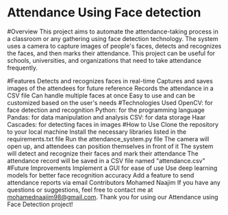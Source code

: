 # Attendance Using Face detection
#Overview
This project aims to automate the attendance-taking process in a classroom or any gathering using face detection technology. The system uses a camera to capture images of people's faces, detects and recognizes the faces, and then marks their attendance. This project can be useful for schools, universities, and organizations that need to take attendance frequently.

#Features
Detects and recognizes faces in real-time
Captures and saves images of the attendees for future reference
Records the attendance in a CSV file
Can handle multiple faces at once
Easy to use and can be customized based on the user's needs
#Technologies Used
OpenCV: for face detection and recognition
Python: for the programming language
Pandas: for data manipulation and analysis
CSV: for data storage
Haar Cascades: for detecting faces in images
#How to Use
Clone the repository to your local machine
Install the necessary libraries listed in the requirements.txt file
Run the attendance_system.py file
The camera will open up, and attendees can position themselves in front of it
The system will detect and recognize their faces and mark their attendance
The attendance record will be saved in a CSV file named "attendance.csv"
#Future Improvements
Implement a GUI for ease of use
Use deep learning models for better face recognition accuracy
Add a feature to send attendance reports via email
Contributors
Mohamed Naajim
If you have any questions or suggestions, feel free to contact me at mohamednaajim98@gmail.com. Thank you for using our Attendance using Face Detection project!

